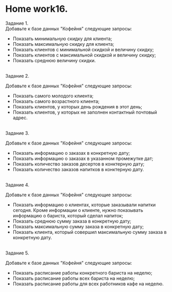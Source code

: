 # <b>Home work16.</b>

Задание 1.<br>
Добавьте к базе данных "Кофейня" следующие запросы:<br>
<ul>
<li>Показать минимальную скидку для клиента;</li>
<li>Показать максимальную скидку для клиента;</li>
<li>Показать клиентов с минимальной скидкой и величину скидку;</li>
<li>Показать клиентов с максимальной скидкой и величину скидку;</li>
<li>Показать среднюю величину скидки.</li>
</ul>

<br>Задание 2.<br>

Добавьте к базе данных "Кофейня" следующие запросы:<br>
<ul>
<li>Показать самого молодого клиента;</li>
<li>Показать самого возрастного клиента;</li>
<li>Показать клиентов, у которых день рождения в этот день;</li>
<li>Показать клиентов, у которых не заполнен контактный почтовый адрес.</li>
</ul>

<br>Задание 3.<br>

Добавьте к базе данных "Кофейня" следующие запросы:<br>
<ul>
<li>Показать информацию о заказах в конкретную дату;</li>
<li>Показать информацию о заказах в указанном промежутке дат;</li>
<li>Показать количество заказов десертов в конктерную дату;</li>
<li>Показать количество заказов напитков в конктерную дату.</li>
</ul>

<br>Задание 4.<br>

Добавьте к базе данных "Кофейня" следующие запросы:<br>
<ul>
<li>Показать информацию о клиентах, которые заказывали напитки сегодня. Кроме информации о клиенте, нужно показывать информацию о бариста, который сделал напиток;</li>
<li>Показать среднюю сумму заказа в конкретную дату;</li>
<li>Показать максимальную сумму заказа в конкретную дату;</li>
<li>Показать клиента, который совершил максимальную сумму заказа в конкретную дату.</li>
</ul>

<br>Задание 5.<br>

Добавьте к базе данных "Кофейня" следующие запросы:<br>
<ul>
<li>Показать расписание работы конкретного бариста на неделю;</li>
<li>Показать расписание работы всех бариста на неделю;</li>
<li> Показать расписание работы для всех работников кафе на неделю.</li>
</ul>
